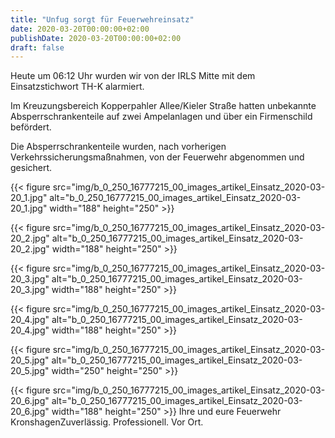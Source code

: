 ```yaml
---
title: "Unfug sorgt für Feuerwehreinsatz"
date: 2020-03-20T00:00:00+02:00
publishDate: 2020-03-20T00:00:00+02:00
draft: false
---
```


Heute um 06:12 Uhr wurden wir von der IRLS Mitte mit dem Einsatzstichwort TH-K alarmiert.

<!--more-->

Im Kreuzungsbereich Kopperpahler Allee/Kieler Straße hatten unbekannte Absperrschrankenteile auf zwei Ampelanlagen und über ein Firmenschild befördert.

Die Absperrschrankenteile wurden, nach vorherigen Verkehrssicherungsmaßnahmen, von der Feuerwehr abgenommen und gesichert.


{{< figure src="img/b_0_250_16777215_00_images_artikel_Einsatz_2020-03-20_1.jpg" alt="b_0_250_16777215_00_images_artikel_Einsatz_2020-03-20_1.jpg" width="188" height="250" >}}

{{< figure src="img/b_0_250_16777215_00_images_artikel_Einsatz_2020-03-20_2.jpg" alt="b_0_250_16777215_00_images_artikel_Einsatz_2020-03-20_2.jpg" width="188" height="250" >}}

{{< figure src="img/b_0_250_16777215_00_images_artikel_Einsatz_2020-03-20_3.jpg" alt="b_0_250_16777215_00_images_artikel_Einsatz_2020-03-20_3.jpg" width="188" height="250" >}}

{{< figure src="img/b_0_250_16777215_00_images_artikel_Einsatz_2020-03-20_4.jpg" alt="b_0_250_16777215_00_images_artikel_Einsatz_2020-03-20_4.jpg" width="188" height="250" >}}

{{< figure src="img/b_0_250_16777215_00_images_artikel_Einsatz_2020-03-20_5.jpg" alt="b_0_250_16777215_00_images_artikel_Einsatz_2020-03-20_5.jpg" width="250" height="250" >}}

{{< figure src="img/b_0_250_16777215_00_images_artikel_Einsatz_2020-03-20_6.jpg" alt="b_0_250_16777215_00_images_artikel_Einsatz_2020-03-20_6.jpg" width="188" height="250" >}}
Ihre und eure Feuerwehr KronshagenZuverlässig. Professionell. Vor Ort.

